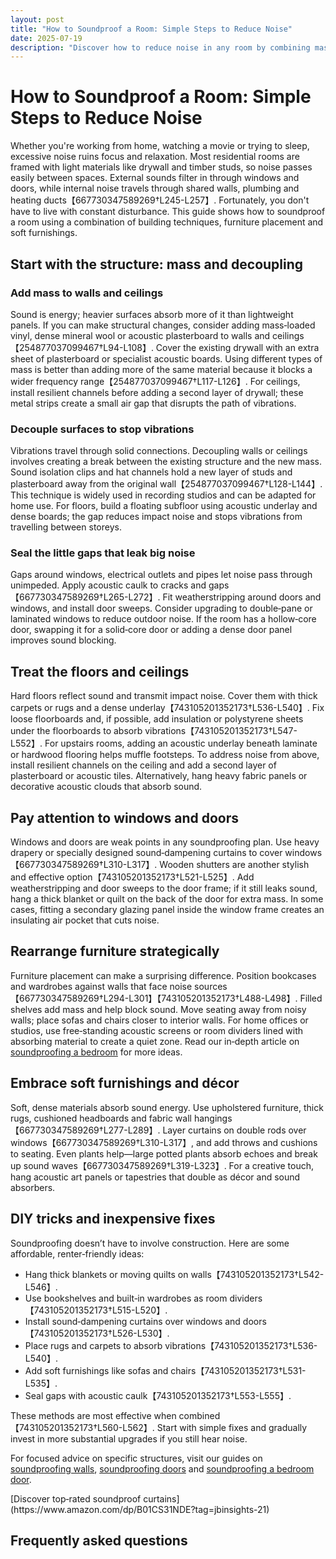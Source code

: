 ```yaml
---
layout: post
title: "How to Soundproof a Room: Simple Steps to Reduce Noise"
date: 2025-07-19
description: "Discover how to reduce noise in any room by combining mass, decoupling, soft furnishings and sealing gaps. Practical tips for bedrooms, offices and more."
---
```


# How to Soundproof a Room: Simple Steps to Reduce Noise

Whether you're working from home, watching a movie or trying to sleep, excessive noise ruins focus and relaxation. Most residential rooms are framed with light materials like drywall and timber studs, so noise passes easily between spaces. External sounds filter in through windows and doors, while internal noise travels through shared walls, plumbing and heating ducts【667730347589269†L245-L257】. Fortunately, you don't have to live with constant disturbance. This guide shows how to soundproof a room using a combination of building techniques, furniture placement and soft furnishings.

## Start with the structure: mass and decoupling

### Add mass to walls and ceilings

Sound is energy; heavier surfaces absorb more of it than lightweight panels. If you can make structural changes, consider adding mass‑loaded vinyl, dense mineral wool or acoustic plasterboard to walls and ceilings【254877037099467†L94-L108】. Cover the existing drywall with an extra sheet of plasterboard or specialist acoustic boards. Using different types of mass is better than adding more of the same material because it blocks a wider frequency range【254877037099467†L117-L126】. For ceilings, install resilient channels before adding a second layer of drywall; these metal strips create a small air gap that disrupts the path of vibrations.

### Decouple surfaces to stop vibrations

Vibrations travel through solid connections. Decoupling walls or ceilings involves creating a break between the existing structure and the new mass. Sound isolation clips and hat channels hold a new layer of studs and plasterboard away from the original wall【254877037099467†L128-L144】. This technique is widely used in recording studios and can be adapted for home use. For floors, build a floating subfloor using acoustic underlay and dense boards; the gap reduces impact noise and stops vibrations from travelling between storeys.

### Seal the little gaps that leak big noise

Gaps around windows, electrical outlets and pipes let noise pass through unimpeded. Apply acoustic caulk to cracks and gaps【667730347589269†L265-L272】. Fit weatherstripping around doors and windows, and install door sweeps. Consider upgrading to double‑pane or laminated windows to reduce outdoor noise. If the room has a hollow‑core door, swapping it for a solid‑core door or adding a dense door panel improves sound blocking.

## Treat the floors and ceilings

Hard floors reflect sound and transmit impact noise. Cover them with thick carpets or rugs and a dense underlay【743105201352173†L536-L540】. Fix loose floorboards and, if possible, add insulation or polystyrene sheets under the floorboards to absorb vibrations【743105201352173†L547-L552】. For upstairs rooms, adding an acoustic underlay beneath laminate or hardwood flooring helps muffle footsteps. To address noise from above, install resilient channels on the ceiling and add a second layer of plasterboard or acoustic tiles. Alternatively, hang heavy fabric panels or decorative acoustic clouds that absorb sound.

## Pay attention to windows and doors

Windows and doors are weak points in any soundproofing plan. Use heavy drapery or specially designed sound‑dampening curtains to cover windows【667730347589269†L310-L317】. Wooden shutters are another stylish and effective option【743105201352173†L521-L525】. Add weatherstripping and door sweeps to the door frame; if it still leaks sound, hang a thick blanket or quilt on the back of the door for extra mass. In some cases, fitting a secondary glazing panel inside the window frame creates an insulating air pocket that cuts noise.

## Rearrange furniture strategically

Furniture placement can make a surprising difference. Position bookcases and wardrobes against walls that face noise sources【667730347589269†L294-L301】【743105201352173†L488-L498】. Filled shelves add mass and help block sound. Move seating away from noisy walls; place sofas and chairs closer to interior walls. For home offices or studios, use free‑standing acoustic screens or room dividers lined with absorbing material to create a quiet zone. Read our in‑depth article on [soundproofing a bedroom](/posts/soundproof-bedroom) for more ideas.

## Embrace soft furnishings and décor

Soft, dense materials absorb sound energy. Use upholstered furniture, thick rugs, cushioned headboards and fabric wall hangings【667730347589269†L277-L289】. Layer curtains on double rods over windows【667730347589269†L310-L317】, and add throws and cushions to seating. Even plants help—large potted plants absorb echoes and break up sound waves【667730347589269†L319-L323】. For a creative touch, hang acoustic art panels or tapestries that double as décor and sound absorbers.

## DIY tricks and inexpensive fixes

Soundproofing doesn’t have to involve construction. Here are some affordable, renter‑friendly ideas:

- Hang thick blankets or moving quilts on walls【743105201352173†L542-L546】.
- Use bookshelves and built‑in wardrobes as room dividers【743105201352173†L515-L520】.
- Install sound‑dampening curtains over windows and doors【743105201352173†L526-L530】.
- Place rugs and carpets to absorb vibrations【743105201352173†L536-L540】.
- Add soft furnishings like sofas and chairs【743105201352173†L531-L535】.
- Seal gaps with acoustic caulk【743105201352173†L553-L555】.

These methods are most effective when combined【743105201352173†L560-L562】. Start with simple fixes and gradually invest in more substantial upgrades if you still hear noise.

For focused advice on specific structures, visit our guides on [soundproofing walls](/posts/soundproof-wall), [soundproofing doors](/posts/soundproof-door) and [soundproofing a bedroom door](/posts/soundproof-bedroom-door).

<div>
      [Discover top‑rated soundproof curtains](https://www.amazon.com/dp/B01CS31NDE?tag=jbinsights-21)
</div>

## Frequently asked questions

<script type="application/ld+json">
{
  "@context": "https://schema.org",
  "@type": "FAQPage",
  "mainEntity": [{
    "@type": "Question",
    "name": "What is the easiest way to soundproof a room?",
    "acceptedAnswer": {
      "@type": "Answer",
      "text": "Start with soft furnishings and sealing gaps. Add thick rugs, hang heavy curtains, apply weatherstripping around doors and windows, and position bookshelves against noisy walls. These affordable steps reduce noise without construction."
    }
  }, {
    "@type": "Question",
    "name": "How do I soundproof a floor?",
    "acceptedAnswer": {
      "@type": "Answer",
      "text": "Cover hard floors with dense carpets or rugs and a thick underlay. Fix loose boards and add insulation or polystyrene underneath if possible. An acoustic underlay beneath laminate or hardwood flooring also helps."
    }
  }, {
    "@type": "Question",
    "name": "Can I soundproof a room without removing walls?",
    "acceptedAnswer": {
      "@type": "Answer",
      "text": "Yes. Use renter‑friendly solutions like curtains, blankets, foam panels, rugs, and strategic furniture placement. Sealing gaps with acoustic caulk and adding weatherstripping make a noticeable difference too."
    }
  }, {
    "@type": "Question",
    "name": "Does soundproof paint work?",
    "acceptedAnswer": {
      "@type": "Answer",
      "text": "Soundproof paint may reduce high‑frequency noise slightly but it cannot match the performance of added mass or decoupling. Consider it a minor supplement rather than a primary solution."
    }
  }]
}
</script>
